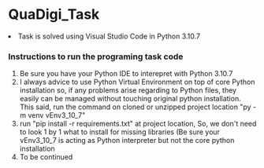 # QuaDigi_Task
 
<li>Task is solved using Visual Studio Code in Python 3.10.7</li>

<h3>Instructions to run the programing task code</h3>
<ol>
  <li>Be sure you have your Python IDE to interepret with Python 3.10.7</li>
  <li>I always advice to use Python Virtual Environment on top of  core Python installation so, if any problems arise regarding to Python files, they easily can be  managed without touching original python installation. This said, run the command on cloned or unzipped project location  "py -m venv vEnv3_10_7"</li>
    <li>run "pip install -r requirements.txt" at project location, So, we don't need to look 1 by 1 what to install for missing libraries (Be sure your vEnv3_10_7 is acting as Python interpreter but not the core python installation</li>
  <li>To be continued</li>
</ol> 
